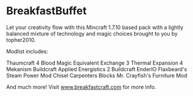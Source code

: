 BreakfastBuffet
===============

Let your creativity flow with this Mincraft 1.7.10 based pack with a lightly balanced mixture of technology and magic choices brought to you by topher2010. 

Modlist includes:

Thaumcraft 4
Blood Magic
Equivalent Exchange 3
Thermal Expansion 4
Mekanism
Buildcraft
Applied Energistics 2
Buildcraft
EnderIO
Flaxbeard's Steam Power Mod
Chisel
Carpenters Blocks
Mr. Crayfish's Furniture Mod

And much more! Visit www.breakfastcraft.com for more info.
